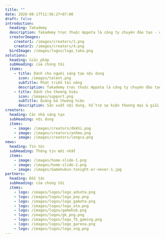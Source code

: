 ```yaml
---
title: ""
date: 2020-08-17T11:56:27+07:00
draft: false
introduction:
  heading: Takademy
  description: Takademy trực thuộc Appota là công ty chuyên đào tạo - quản lý dành cho những bạn trẻ mong muốn trở thành những nhà sáng tạo nội dung chuyên biệt về game.
  creatorImages:
    creator1: /images/creators/1.png
    creator2: /images/creators/4.png
  birdImage: /images/logos/logo_taka.png
solutions:
  heading: Giải pháp
  subHeading: của chúng tôi
  items:
    - title: Dành cho người sáng tạo nội dung
      icon: /images/talent.png
      subTitle: Phát triển tài năng
      description: Takademy trực thuộc Appota là công ty chuyên đào tạo - quản lý dành cho những bạn trẻ mong muốn trở thành những nhà sáng tạo nội dung chuyên biệt về game.
    - title: Dành cho thương hiệu
      icon: /images/support.png
      subTitle: Quảng bá thương hiệu
      description: Sản xuất nội dung, hỗ trợ sự kiện thương mại & giải trí, giải pháp sản xuất/ quản lý sự kiện cộng đồng trò chơi.
creators:
  heading: Các nhà sáng tạo
  subHeading: nội dung
  items:
    - image: /images/creators/dkkhi.png
    - image: /images/creators/anhma.png
    - image: /images/creators/longca.png
news:
  heading: Tin tức
  subHeading: Thông tin mới nhất
  items:
    - image: /images/home-slide-1.png
    - image: /images/home-slide-2.png
    - image: /images/Gamehubvn-tonight-or-never-1.jpg
partners:
  heading: Đối tác
  subHeading: của chúng tôi
  items:
    - logo: /images/logos/logo_adsota.png
    - logo: /images/logos/logo_pay.png
    - logo: /images/logos/logo_gamota.png
    - logo: /images/logos/logo_ota.png
    - logo: /images/logos/gamehub.png
    - logo: /images/logos/gk_png.png
    - logo: /images/logos/logo_fb_gaming.png
    - logo: /images/logos/logo_garena.png
    - logo: /images/logos/logo_vng.png
---
```

